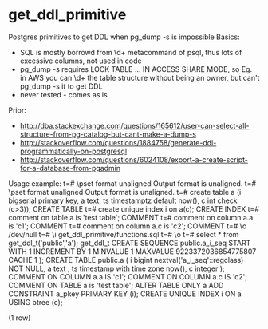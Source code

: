 # get_ddl_primitive
Postgres primitives to get DDL when pg_dump -s is impossible
Basics:
* SQL is mostly borrowd from \d+ metacommand of psql, thus lots of excessive columns, not used in code
* pg_dump -s requires LOCK TABLE ... IN ACCESS SHARE MODE, so Eg. in AWS you can \d+ the table structure without being an owner, but can't pg_dump -s it to get DDL
* never tested - comes as is

Prior:
* http://dba.stackexchange.com/questions/165612/user-can-select-all-structure-from-pg-catalog-but-cant-make-a-dump-s
* http://stackoverflow.com/questions/1884758/generate-ddl-programmatically-on-postgresql
* http://stackoverflow.com/questions/6024108/export-a-create-script-for-a-database-from-pgadmin

Usage example: 
t=# \pset format unaligned
Output format is unaligned.
t=# \pset format unaligned
Output format is unaligned.
t=# create table a (i bigserial primary key, a text, ts timestamptz default now(), c int check (c>3));
CREATE TABLE
t=# create unique index i on a(c);
CREATE INDEX
t=# comment on table a is 'test table';
COMMENT
t=# comment on column a.a is 'c1';
COMMENT
t=# comment on column a.c is 'c2';
COMMENT
t=# \o /dev/null
t=# \i get_ddl_primitive/functions.sql
t=# \o
t=# select * from get_ddl_t('public','a');
get_ddl_t
CREATE SEQUENCE public.a_i_seq
        START WITH 1
        INCREMENT BY 1
        MINVALUE 1
        MAXVALUE 9223372036854775807
        CACHE 1
);
CREATE TABLE public.a (
        i bigint nextval('a_i_seq'::regclass) NOT NULL,
        a text ,
        ts timestamp with time zone now(),
        c integer
);
COMMENT ON COLUMN a.a IS 'c1';
COMMENT ON COLUMN a.c IS 'c2';
COMMENT ON TABLE a is 'test table';
ALTER TABLE ONLY a ADD CONSTRAINT a_pkey PRIMARY KEY (i);
CREATE UNIQUE INDEX i ON a USING btree (c);

(1 row)

